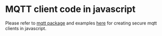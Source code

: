 # MQTT client code in javascript
Please refer to [mqtt package](https://www.npmjs.com/package/mqtt) and examples
[here](https://github.com/mqttjs/MQTT.js/blob/master/examples/client/secure-client.js) for creating secure mqtt clients in javascript.
